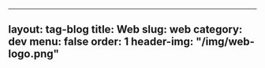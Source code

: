
---
layout: tag-blog
title: Web
slug: web
category: dev
menu: false
order: 1
header-img: "/img/web-logo.png"
---
